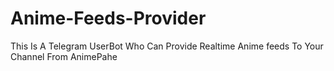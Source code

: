# Anime-Feeds-Provider
This Is A Telegram UserBot Who Can Provide Realtime Anime feeds To Your Channel From AnimePahe
